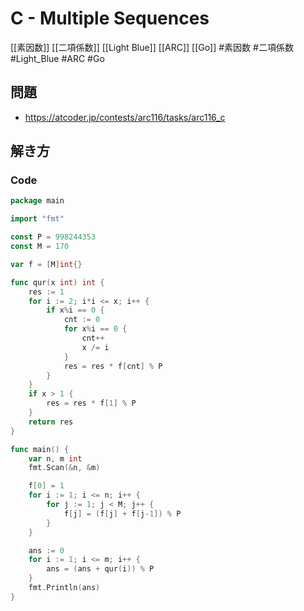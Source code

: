 # C - Multiple Sequences
[[素因数]] [[二項係数]] [[Light Blue]] [[ARC]] [[Go]]
#素因数 #二項係数 #Light_Blue #ARC #Go 

## 問題
- https://atcoder.jp/contests/arc116/tasks/arc116_c

## 解き方
### Code
```go
package main

import "fmt"

const P = 998244353
const M = 170

var f = [M]int{}

func qur(x int) int {
	res := 1
	for i := 2; i*i <= x; i++ {
		if x%i == 0 {
			cnt := 0
			for x%i == 0 {
				cnt++
				x /= i
			}
			res = res * f[cnt] % P
		}
	}
	if x > 1 {
		res = res * f[1] % P
	}
	return res
}

func main() {
	var n, m int
	fmt.Scan(&n, &m)

	f[0] = 1
	for i := 1; i <= n; i++ {
		for j := 1; j < M; j++ {
			f[j] = (f[j] + f[j-1]) % P
		}
	}

	ans := 0
	for i := 1; i <= m; i++ {
		ans = (ans + qur(i)) % P
	}
	fmt.Println(ans)
}
```